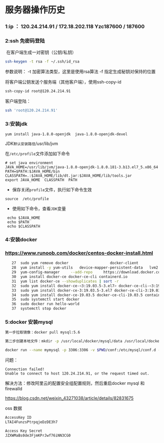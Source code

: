 # 服务器操作历史



### 1:ip ： 120.24.214.91 / 172.18.202.118  Yzc187600  / 187600



### 2:ssh 免密码登陆

​	在客户端生成一对密钥（公钥/私钥）

```sh
ssh-keygen -t rsa -f ~/.ssh/id_rsa
```

参数说明：
-t 加密算法类型，这里是使用rsa算法 
-f 指定生成秘钥对保持的位置



将客户端公钥发送个服务端（其他客户端），使用ssh-copy-id

```sh
ssh-copy-id root@120.24.214.91
```



客户端登陆：

```sh
ssh 'root@120.24.214.91'	
```



### 3:安装jdk

```sh
yum install java-1.8.0-openjdk  java-1.8.0-openjdk-devel
```

JDK`默认安装路径`/usr/lib/jvm

在`/etc/profile`文件添加如下命令

```
# set java environment  
JAVA_HOME=/usr/lib/jvm/java-1.8.0-openjdk-1.8.0.181-3.b13.el7_5.x86_64
PATH=$PATH:$JAVA_HOME/bin  
CLASSPATH=.:$JAVA_HOME/lib/dt.jar:$JAVA_HOME/lib/tools.jar  
export JAVA_HOME  CLASSPATH  PATH  
```

- 保存关闭`profile`文件，执行如下命令生效

```shell
source  /etc/profile
```

- 使用如下命令，查看`JDK`变量

```shell
 echo $JAVA_HOME
 echo $PATH
 echo $CLASSPATH
```



### 4:安装docker

###   https://www.runoob.com/docker/centos-docker-install.html

```sh
   27  sudo yum remove docker                   docker-client                   docker-client-latest                   docker-common                   docker-latest                   docker-latest-logrotate                   docker-logrotate                   docker-engine
   28  yum install -y yum-utils   device-mapper-persistent-data   lvm2
   29  yum-config-manager     --add-repo     https://download.docker.com/linux/centos/docker-ce.repo
   30  yum install docker-ce docker-ce-cli containerd.io
   31  yum list docker-ce --showduplicates | sort -r
   32  sudo yum install docker-ce-<3:19.03.5-3.el7> docker-ce-cli-<3:19.03.5-3.el7> containerd.io
   33  sudo yum install docker-ce-3:19.03.5-3.el7 docker-ce-cli-3:19.03.5-3.el7 containerd.io
   34  sudo yum install docker-ce-19.03.5 docker-ce-cli-19.03.5 containerd.io
   35  sudo systemctl start docker
   36  sudo docker run hello-world
   37  systemctl stop docker
```



### 5:docker 安装mysql

```sh
第一步拉取镜像：docker pull mysql:5.6

第二步创建本地文件：mkdir -p /usr/local/docker/mysql/data /usr/local/docker/mysql/logs /usr/local/docker/mysql/conf

docker run --name mymysql -p 3306:3306 -v $PWD/conf:/etc/mysql/conf.d -v $PWD/logs:/logs -v $PWD/data:/var/lib/mysql -e MYSQL_ROOT_PASSWORD=187600 -d mysql:5.6 --character-set-server=utf8mb4 --collation-server=utf8mb4_unicode_ci 

```

问题：

```
Connection failed!
Unable to connect to host 120.24.214.91, or the request timed out.

```

解决方法：修改阿里云的配置安全组配置规则，然后重启docker mysql 和 firewalld

https://blog.csdn.net/weixin_43271038/article/details/82831675



oss	数据

```c
AccessKey ID	 
LTAI4FunzsPtrpqjeDzDE3h7	

Access Key Secret
JZXWMaBs0de3FjmKPrJwf76iNN3CG0  
```

